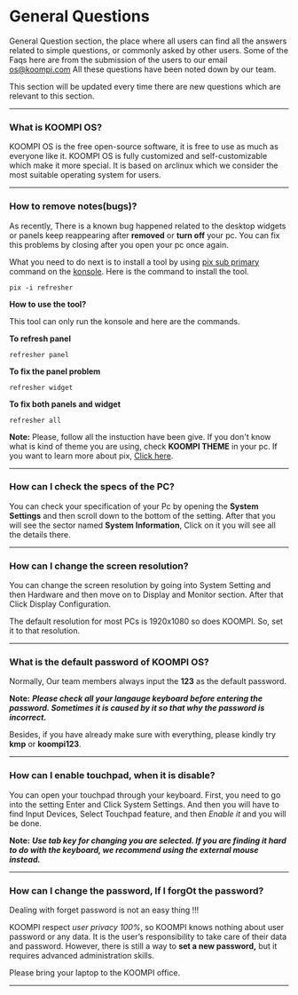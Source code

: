 # General Questions

General Question section, the place where all users can find all the answers related to simple questions, or commonly asked by other users. Some of the Faqs here are from the submission of the users to our email os@koompi.com All these questions have been noted down by our team. 

This section will be updated every time there are new questions which are relevant to this section.

---

### What is KOOMPI OS?
KOOMPI OS is the free open-source software, it is free to use as much as everyone like it. KOOMPI OS is fully customized and self-customizable which make it more special. It is based on arclinux which we consider the most suitable operating system for users.

---

### How to remove notes(bugs)?
As recently, There is a known bug happened related to the desktop widgets or panels keep reappearing after **removed** or **turn off** your pc. You can fix this problems by closing after you open your pc once again. 

What you need to do next is to install a tool by using [pix sub primary](#) command on the [konsole](#). 
Here is the command to  install the tool.
```
pix -i refresher       
```

**How to use the tool?**

This tool can only run the konsole and here are the commands.

**To refresh panel**

```
refresher panel
```

**To fix the panel problem**

```
refresher widget 
```

**To fix both panels and widget**

```
refresher all
```

**Note:** Please, follow all the instuction have been give. If you don't know what is kind of theme you are using, check **KOOMPI THEME** in your pc. If you want to learn more about pix, [Click here](#).

---

### How can I check the specs of the PC?
You can check your specification of your Pc by opening the **System Settings** and then scroll down to the bottom of the setting. After that you will see the sector named **System Information**, Click on it you will see all the details there.

---

### How can I change the screen resolution?
You can change the screen resolution by going into System Setting and then Hardware and then move on to Display and Monitor section. After that Click Display Configuration.

The default resolution for most PCs is 1920x1080 so does KOOMPI. So, set it to that resolution.

---

### What is the default password of KOOMPI OS?
Normally, Our team members always input the **123** as the default password.

**Note:** ***Please check all your langauge keyboard before entering the password. Sometimes it is caused by it so that why the password is incorrect.***

Besides, if you have already make sure with everything, please kindly try **kmp** or **koompi123**.

---

### How can I enable touchpad, when it is disable?

You can open your touchpad through your keyboard. First, you need to go into the setting Enter and Click System Settings. And then you will have to find Input Devices, Select Touchpad feature, and then *Enable it* and you will be done.

**Note:** ***Use tab key for changing you are selected. If you are finding it hard to do with the keyboard, we recommend using the external mouse instead.***

---

### How can I change the password, If I forgOt the password? 

Dealing with forget password is not an easy thing !!!

KOOMPI respect *user privacy 100%*, so KOOMPI knows nothing about user password or any data. It is the user’s responsibility to take care of their data and password. However, there is still a way to **set a new password,** but it requires advanced administration skills.

Please bring your laptop to the KOOMPI office.

---

